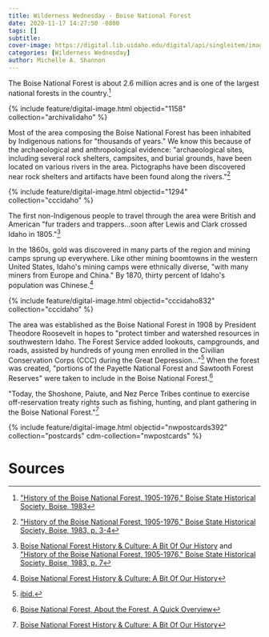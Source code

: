 ```yaml
---
title: Wilderness Wednesday - Boise National Forest
date: 2020-11-17 14:27:50 -0800
tags: []
subtitle: 
cover-image: https://digital.lib.uidaho.edu/digital/api/singleitem/image/nwpostcards/392/default.jpg?highlightTerms=
categories: [Wilderness Wednesday]
author: Michelle A. Shannon
---
```


The Boise National Forest is about 2.6 million acres and is one of the largest national forests in the country.[^1]

<!--- {% include feature/image.html objectid="https://digital.lib.uidaho.edu/digital/api/singleitem/image/archivalidaho/1158/default.jpg?highlightTerms=" link="https://digital.lib.uidaho.edu/digital/collection/archivalidaho/id/1158" caption="Sawtooth Mountains, Boise National Forest, 1940" %} ---> {% include feature/digital-image.html objectid="1158" collection="archivalidaho" %}

Most of the area composing the Boise National Forest has been inhabited by Indigenous nations for "thousands of years." We know this because of the archaeological and anthropological evidence: "archaeological sites, including several rock shelters, campsites, and burial grounds, have been located on various rivers in the area. Pictographs have been discovered near rock shelters and artifacts have been found along the rivers."[^2]

<!--- {% include feature/image.html objectid="https://digital.lib.uidaho.edu/digital/api/singleitem/image/cccidaho/1294/default.jpg?highlightTerms=" link="https://digital.lib.uidaho.edu/digital/collection/cccidaho/id/1294" caption="Enrollees trained in fire line construction, Boise National Forest, near Idaho City, 1941" %} ---> {% include feature/digital-image.html objectid="1294" collection="cccidaho" %}

The first non-Indigenous people to travel through the area were British and American "fur traders and trappers...soon after Lewis and Clark crossed Idaho in 1805."[^3]

In the 1860s, gold was discovered in many parts of the region and mining camps sprung up everywhere. Like other mining boomtowns in the western United States, Idaho's mining camps were ethnically diverse, "with many miners from Europe and China." By 1870, thirty percent of Idaho's population was Chinese.[^4]

{% include feature/digital-image.html objectid="cccidaho832" collection="cccidaho" %}

The area was established as the Boise National Forest in 1908 by President Theodore Roosevelt in hopes to "protect timber and watershed resources in southwestern Idaho. The Forest Service added lookouts, campgrounds, and roads, assisted by hundreds of young men enrolled in the Civilian Conservation Corps (CCC) during the Great Depression..."[^5] When the forest was created, "portions of the Payette National Forest and Sawtooth Forest Reserves" were taken to include in the Boise National Forest.[^6]

"Today, the Shoshone, Paiute, and Nez Perce Tribes continue to exercise off-reservation treaty rights such as fishing, hunting, and plant gathering in the Boise National Forest."[^7]

{% include feature/digital-image.html objectid="nwpostcards392" collection="postcards" cdm-collection="nwpostcards" %}

# Sources

[^1]: ["History of the Boise National Forest, 1905-1976," Boise State Historical Society, Boise, 1983](https://www.fs.usda.gov/Internet/FSE_DOCUMENTS/fsbdev3_042206.pdf)

[^2]: ["History of the Boise National Forest, 1905-1976," Boise State Historical Society, Boise, 1983, p. 3-4](https://www.fs.usda.gov/Internet/FSE_DOCUMENTS/fsbdev3_042206.pdf)

[^3]: [Boise National Forest History & Culture: A Bit Of Our History](https://www.fs.usda.gov/main/boise/learning/history-culture) and ["History of the Boise National Forest, 1905-1976," Boise State Historical Society, Boise, 1983, p. 7](https://www.fs.usda.gov/Internet/FSE_DOCUMENTS/fsbdev3_042206.pdf)

[^4]: [Boise National Forest History & Culture: A Bit Of Our History](https://www.fs.usda.gov/main/boise/learning/history-culture)

[^5]: [ibid.](https://www.fs.usda.gov/main/boise/learning/history-culture)

[^6]: [Boise National Forest, About the Forest, A Quick Overview](https://www.fs.usda.gov/main/boise/about-forest)

[^7]: [Boise National Forest History & Culture: A Bit Of Our History](https://www.fs.usda.gov/main/boise/learning/history-culture)